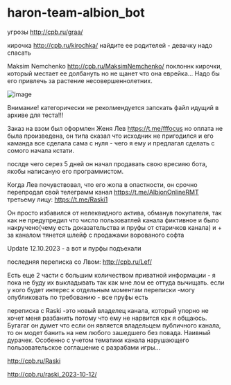 # haron-team-albion_bot
угрозы http://cpb.ru/graa/

кирочка http://cpb.ru/kirochka/ найдите ее родителей - девачку надо спасать

Maksim Nemchenko http://cpb.ru/MaksimNemchenko/ поклоннк кирочки, который местает ее долбануть но не щанет что она еврейка... Надо бы его привлечь за растение несовершеннолетних.


![image](https://github.com/vlaskinarita/haron-team-albion_bot/assets/120003563/89c1661c-42a7-4793-a4d4-568925711054)

Внимание! категорически не реколмендуется запскать файл идущий в архиве для теста!!!

Заказ на взом был оформлен  Женя Лев https://t.me/fffocus но оплата не была произведена, он типа сказал что исходник не пригодился и его каманда все сделала сама с нуля - чего я ему и предлагал сделать с сомого начала кстати.

послде чего серез 5 дней он начал продавать свою вресияю бота, якобы написаную его программистом.

Когда Лев почувствовал, что его жопа в опастности, он срочно перепродал свой телеграмм канал https://t.me/AlbionOnlineRMT третьему лицу: https://t.me/Raski1

Он просто избавился от нелеквидного актива, обманув покупателя, так как не предупредил что число пользоватлей канала фиктивное и было накручено(чему есть доказательства и пруфы от старичков канала) 
и + за каналом тянется шлейф с продажами ворованого софта

Update 12.10.2023 - а вот и пурфы подъехали

последняя переписка со Лвом: http://cpb.ru/Lef/

Есть еще 2 части с большим количеством приватной информации - я пока не буду их выкладывать так как мне лом ее оттуда вычищать.
если у кого будет интерес к отдельным моментам переписки  -могу опубликовать по требованию - все пруфы есть

переписка с Raski  -это новый владелец канала, который упорно не хочет меня разбанить потому что ему не нарвится как я общаюсь. 
Бугагаг он думет что если он является владельцем публичного канала, то он модет банить на нем любого зашедшего без повада.
Наивный дурачек. Особенно с учетом тематики канала нарушающего пользовательское соглашение с разрабами игры...

http://cpb.ru/Raski

http://cpb.ru/raski_2023-10-12/
